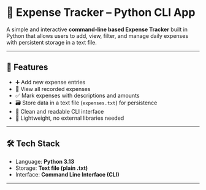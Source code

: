 # 💸 Expense Tracker – Python CLI App

A simple and interactive **command-line based Expense Tracker** built in Python that allows users to add, view, filter, and manage daily expenses with persistent storage in a text file.

---

## 📌 Features

- ➕ Add new expense entries
- 📜 View all recorded expenses
- ✅ Mark expenses with descriptions and amounts
- 🗃️ Store data in a text file (`expenses.txt`) for persistence
- 🧹 Clean and readable CLI interface
- 💾 Lightweight, no external libraries needed

---

## 🛠️ Tech Stack

- Language: **Python 3.13**
- Storage: **Text file (plain .txt)**
- Interface: **Command Line Interface (CLI)**

---
